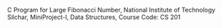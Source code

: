 C Program for Large Fibonacci Number,
National Institute of Technology Silchar, 
MiniProject-I, 
Data Structures, 
Course Code: CS 201
